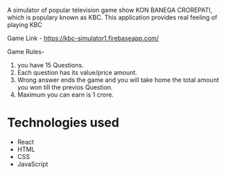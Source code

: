  <P>A simulator of popular television game show KON BANEGA CROREPATI,
 which is populary known as KBC. This application provides real feeling of playing KBC</P>

 Game Link - 
  https://kbc-simulator1.firebaseapp.com/
 
 Game Rules-
 1) you have 15 Questions.
 2) Each question has its value/price amount.
 3) Wrong answer ends the game and you will take home the total amount you won till the previos Question.
 4) Maximum you can earn is 1 crore.


<h1>Technologies used</h1>
<ul>
 <li> React</li> 
 <li> HTML</li> 
 <li> CSS</li> 
 <li> JavaScript</li> 
 </ul>
